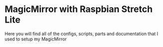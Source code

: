 #  MagicMirror with Raspbian Stretch Lite

Here you will find all of the configs, scripts, parts and documentation that I used to setup my MagicMirror